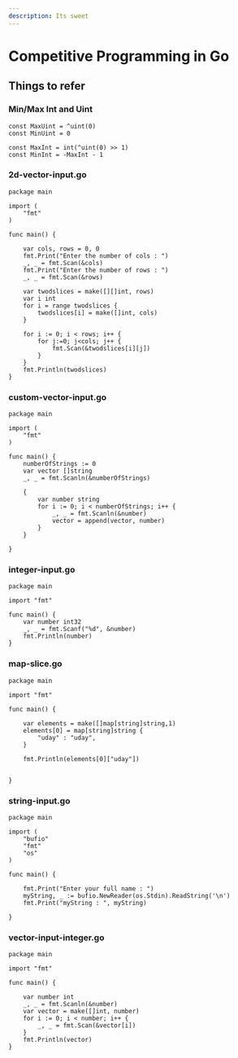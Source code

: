 ```yaml
---
description: Its sweet
---
```


# Competitive Programming in Go

## Things to refer

### Min/Max Int and Uint

```text
const MaxUint = ^uint(0)
const MinUint = 0

const MaxInt = int(^uint(0) >> 1)
const MinInt = -MaxInt - 1
```

### 2d-vector-input.go

```text
package main

import (
    "fmt"
)

func main() {

    var cols, rows = 0, 0
    fmt.Print("Enter the number of cols : ")
    _, _ = fmt.Scan(&cols)
    fmt.Print("Enter the number of rows : ")
    _, _ = fmt.Scan(&rows)

    var twodslices = make([][]int, rows)
    var i int
    for i = range twodslices {
        twodslices[i] = make([]int, cols)
    }

    for i := 0; i < rows; i++ {
        for j:=0; j<cols; j++ {
            fmt.Scan(&twodslices[i][j])
        }
    }
    fmt.Println(twodslices)
}
```

### custom-vector-input.go

```text
package main

import (
    "fmt"
)

func main() {
    numberOfStrings := 0
    var vector []string
    _, _ = fmt.Scanln(&numberOfStrings)

    {
        var number string
        for i := 0; i < numberOfStrings; i++ {
            _, _ = fmt.Scanln(&number)
            vector = append(vector, number)
        }
    }

}
```

### integer-input.go

```text
package main

import "fmt"

func main() {
    var number int32
    _, _ = fmt.Scanf("%d", &number)
    fmt.Println(number)
}
```

### map-slice.go

```text
package main

import "fmt"

func main() {

    var elements = make([]map[string]string,1)
    elements[0] = map[string]string {
        "uday" : "uday",
    }

    fmt.Println(elements[0]["uday"])


}
```

### string-input.go

```text
package main

import (
    "bufio"
    "fmt"
    "os"
)

func main() {

    fmt.Print("Enter your full name : ")
    myString, _ := bufio.NewReader(os.Stdin).ReadString('\n')
    fmt.Print("myString : ", myString)

}
```

### vector-input-integer.go

```text
package main

import "fmt"

func main() {

    var number int
    _, _ = fmt.Scanln(&number)
    var vector = make([]int, number)
    for i := 0; i < number; i++ {
        _, _ = fmt.Scan(&vector[i])
    }
    fmt.Println(vector)
}
```

